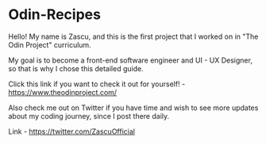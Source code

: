 # Odin-Recipes

Hello! My name is Zascu, and this is the first project that I worked on in "The Odin Project" curriculum.

My goal is to become a front-end software engineer and UI - UX Designer, so that is why I chose this detailed guide.

Click this link if you want to check it out for yourself! - https://www.theodinproject.com/

Also check me out on Twitter if you have time and wish to see more updates about my coding journey, since I post there daily.

Link - https://twitter.com/ZascuOfficial
